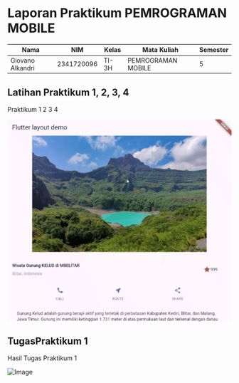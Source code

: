 # Laporan Praktikum PEMROGRAMAN MOBILE

| Nama      | NIM      | Kelas      | Mata Kuliah | Semester |
|-----------|----------|------------|-------------|----------|
| Giovano Alkandri | 2341720096| TI-3H| PEMROGRAMAN MOBILE    | 5        |


## Latihan Praktikum 1, 2, 3, 4

Praktikum 1 2 3 4

![Image](/w6/layout_flutter/images/p1234.gif)

## TugasPraktikum 1

Hasil Tugas Praktikum 1

![Image](/w6/basic_layout_flutter/img/tugasprak1.gif)